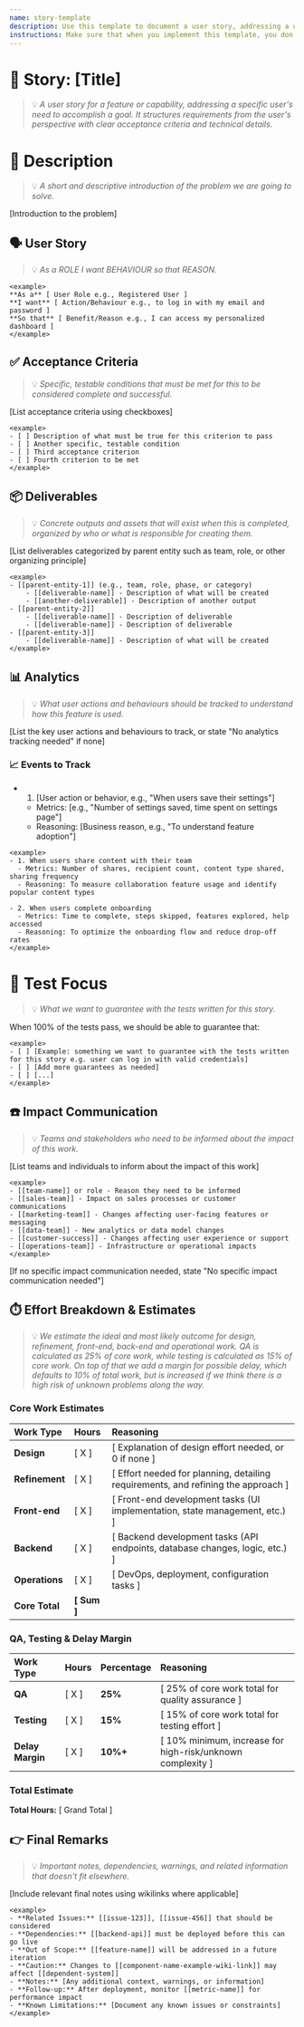 ```yaml
---
name: story-template
description: Use this template to document a user story, addressing a user's need with clear acceptance criteria, technical details, and implementation path.
instructions: Make sure that when you implement this template, you don't include these instructions or any other front matter from this template in your work. Output should always and only be the markdown part outside of the front matter. Never include any tags like <example>, <commentary>, or similar tags - these serve only to increase clarity about implementation. Always use single [ ] brackets to indicate instructions the implementer should follow. When referencing other documents from this project, use wikilinks format [[filename-example-wiki-link]] to reference them. Do not include the file extension or path.
---
```

# 📒 Story: [Title]
> 💡 *A user story for a feature or capability, addressing a specific user's need to accomplish a goal. It structures requirements from the user's perspective with clear acceptance criteria and technical details.*

# 🔖 Description
> 💡 *A short and descriptive introduction of the problem we are going to solve.*

[Introduction to the problem]

## 🗣️ User Story
> 💡 *As a ROLE I want BEHAVIOUR so that REASON.*

```
<example>
**As a** [ User Role e.g., Registered User ]
**I want** [ Action/Behaviour e.g., to log in with my email and password ]
**So that** [ Benefit/Reason e.g., I can access my personalized dashboard ]
</example>
```

## ✅ Acceptance Criteria
> 💡 *Specific, testable conditions that must be met for this to be considered complete and successful.*

[List acceptance criteria using checkboxes]

```
<example>
- [ ] Description of what must be true for this criterion to pass
- [ ] Another specific, testable condition
- [ ] Third acceptance criterion
- [ ] Fourth criterion to be met
</example>
```

## 📦 Deliverables
> 💡 *Concrete outputs and assets that will exist when this is completed, organized by who or what is responsible for creating them.*

[List deliverables categorized by parent entity such as team, role, or other organizing principle]

```
<example>
- [[parent-entity-1]] (e.g., team, role, phase, or category)
    - [[deliverable-name]] - Description of what will be created
    - [[another-deliverable]] - Description of another output
- [[parent-entity-2]]
    - [[deliverable-name]] - Description of deliverable
    - [[deliverable-name]] - Description of deliverable
- [[parent-entity-3]]
    - [[deliverable-name]] - Description of what will be created
</example>
```

## 📊 Analytics
> 💡 *What user actions and behaviours should be tracked to understand how this feature is used.*

[List the key user actions and behaviours to track, or state "No analytics tracking needed" if none]

### 📈 Events to Track

- 1. [User action or behavior, e.g., "When users save their settings"]
    - Metrics: [e.g., "Number of settings saved, time spent on settings page"]
    - Reasoning: [Business reason, e.g., "To understand feature adoption"]

```
<example>
- 1. When users share content with their team
  - Metrics: Number of shares, recipient count, content type shared, sharing frequency
  - Reasoning: To measure collaboration feature usage and identify popular content types

- 2. When users complete onboarding
  - Metrics: Time to complete, steps skipped, features explored, help accessed
  - Reasoning: To optimize the onboarding flow and reduce drop-off rates
</example>
```

# 🧪 Test Focus
> 💡 *What we want to guarantee with the tests written for this story.*

When 100% of the tests pass, we should be able to guarantee that:

```
<example>
- [ ] [Example: something we want to guarantee with the tests written for this story e.g. user can log in with valid credentials]
- [ ] [Add more guarantees as needed]
- [ ] [...]
</example>
```

## ☎️ Impact Communication
> 💡 *Teams and stakeholders who need to be informed about the impact of this work.*

[List teams and individuals to inform about the impact of this work]

```
<example>
- [[team-name]] or role - Reason they need to be informed
- [[sales-team]] - Impact on sales processes or customer communications
- [[marketing-team]] - Changes affecting user-facing features or messaging
- [[data-team]] - New analytics or data model changes
- [[customer-success]] - Changes affecting user experience or support
- [[operations-team]] - Infrastructure or operational impacts
</example>
```

[If no specific impact communication needed, state "No specific impact communication needed"]

## ⏱️ Effort Breakdown & Estimates
> 💡 *We estimate the ideal and most likely outcome for design, refinement, front-end, back-end and operational work. QA is calculated as 25% of core work, while testing is calculated as 15% of core work. On top of that we add a margin for possible delay, which defaults to 10% of total work, but is increased if we think there is a high risk of unknown problems along the way.*

### Core Work Estimates

| Work Type      | Hours       | Reasoning                                                                         |
|:---------------|:------------|:----------------------------------------------------------------------------------|
| **Design**     | [ X ]       | [ Explanation of design effort needed, or 0 if none ]                             |
| **Refinement** | [ X ]       | [ Effort needed for planning, detailing requirements, and refining the approach ] |
| **Front-end**  | [ X ]       | [ Front-end development tasks (UI implementation, state management, etc.) ]       |
| **Backend**    | [ X ]       | [ Backend development tasks (API endpoints, database changes, logic, etc.) ]      |
| **Operations** | [ X ]       | [ DevOps, deployment, configuration tasks ]                                       |
| **Core Total** | **[ Sum ]** |                                                                                   |


### QA, Testing & Delay Margin

| Work Type        | Hours | Percentage | Reasoning                                                  |
|:-----------------|:------|:-----------|:-----------------------------------------------------------|
| **QA**           | [ X ] | **25%**    | [ 25% of core work total for quality assurance ]           |
| **Testing**      | [ X ] | **15%**    | [ 15% of core work total for testing effort ]              |
| **Delay Margin** | [ X ] | **10%+**   | [ 10% minimum, increase for high-risk/unknown complexity ] |


### Total Estimate
**Total Hours:** [ Grand Total ]

## 👉 Final Remarks
> 💡 *Important notes, dependencies, warnings, and related information that doesn't fit elsewhere.*

[Include relevant final notes using wikilinks where applicable]

```
<example>
- **Related Issues:** [[issue-123]], [[issue-456]] that should be considered
- **Dependencies:** [[backend-api]] must be deployed before this can go live
- **Out of Scope:** [[feature-name]] will be addressed in a future iteration
- **Caution:** Changes to [[component-name-example-wiki-link]] may affect [[dependent-system]]
- **Notes:** [Any additional context, warnings, or information]
- **Follow-up:** After deployment, monitor [[metric-name]] for performance impact
- **Known Limitations:** [Document any known issues or constraints]
</example>
```
